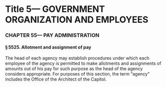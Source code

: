 
# Title 5— GOVERNMENT ORGANIZATION AND EMPLOYEES
### CHAPTER 55— PAY ADMINISTRATION
#### § 5525. Allotment and assignment of pay

The head of each agency may establish procedures under which each employee of the agency is permitted to make allotments and assignments of amounts out of his pay for such purpose as the head of the agency considers appropriate. For purposes of this section, the term “agency” includes the Office of the Architect of the Capitol.
